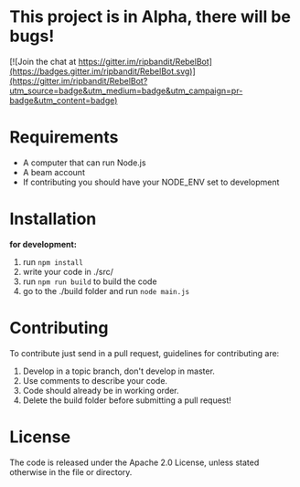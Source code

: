 # This project is in Alpha, there will be bugs!

[![Join the chat at https://gitter.im/ripbandit/RebelBot](https://badges.gitter.im/ripbandit/RebelBot.svg)](https://gitter.im/ripbandit/RebelBot?utm_source=badge&utm_medium=badge&utm_campaign=pr-badge&utm_content=badge)

# Requirements
* A computer that can run Node.js
* A beam account
* If contributing you should have your NODE_ENV set to development

# Installation
**for development:**
1. run `npm install`
2. write your code in ./src/
3. run `npm run build` to build the code
4. go to the ./build folder and run `node main.js`

# Contributing
To contribute just send in a pull request, guidelines for contributing are:

1. Develop in a topic branch, don't develop in master.
2. Use comments to describe your code.
3. Code should already be in working order.
4. Delete the build folder before submitting a pull request!

# License
The code is released under the Apache 2.0 License, unless stated otherwise in the file or directory.
